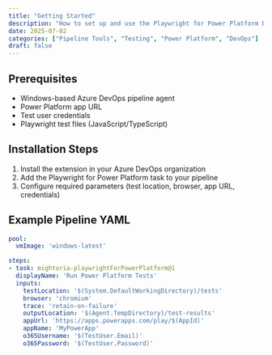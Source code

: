 ```yaml
---
title: "Getting Started"
description: "How to set up and use the Playwright for Power Platform DevOps extension in Azure DevOps pipelines."
date: 2025-07-02
categories: ["Pipeline Tools", "Testing", "Power Platform", "DevOps"]
draft: false
---
```



## Prerequisites

- Windows-based Azure DevOps pipeline agent
- Power Platform app URL
- Test user credentials
- Playwright test files (JavaScript/TypeScript)

## Installation Steps

1. Install the extension in your Azure DevOps organization
2. Add the Playwright for Power Platform task to your pipeline
3. Configure required parameters (test location, browser, app URL, credentials)

## Example Pipeline YAML

```yaml
pool:
  vmImage: 'windows-latest'

steps:
- task: mightoria-playwrightForPowerPlatform@1
  displayName: 'Run Power Platform Tests'
  inputs:
    testLocation: '$(System.DefaultWorkingDirectory)/tests'
    browser: 'chromium'
    trace: 'retain-on-failure'
    outputLocation: '$(Agent.TempDirectory)/test-results'
    appUrl: 'https://apps.powerapps.com/play/$(AppId)'
    appName: 'MyPowerApp'
    o365Username: '$(TestUser.Email)'
    o365Password: '$(TestUser.Password)'
```
